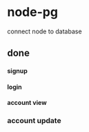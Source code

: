 # node-pg
  connect node to database
## done
 #### signup
 #### login
 #### account view 
 ### account update 